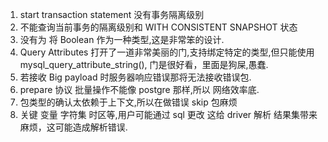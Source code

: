 1. start transaction statement 没有事务隔离级别
2. 不能查询当前事务的隔离级别和 WITH CONSISTENT SNAPSHOT 状态
3. 没有为 将 Boolean 作为一种类型,这是非常笨的设计.
4. Query Attributes 打开了一道非常美丽的门,支持绑定特定的类型,但只能使用 mysql_query_attribute_string(), 门是很好看，里面是狗屎,愚蠢.
5. 若接收 Big payload 时服务器响应错误那将无法接收错误包.
6. prepare 协议 批量操作不能像 postgre 那样,所以 网络效率底.
7. 包类型的确认太依赖于上下文,所以在做错误 skip 包麻烦
8. 关键 变量 字符集 时区等,用户可能通过 sql 更改 这给 driver 解析 结果集带来麻烦，这可能造成解析错误.



